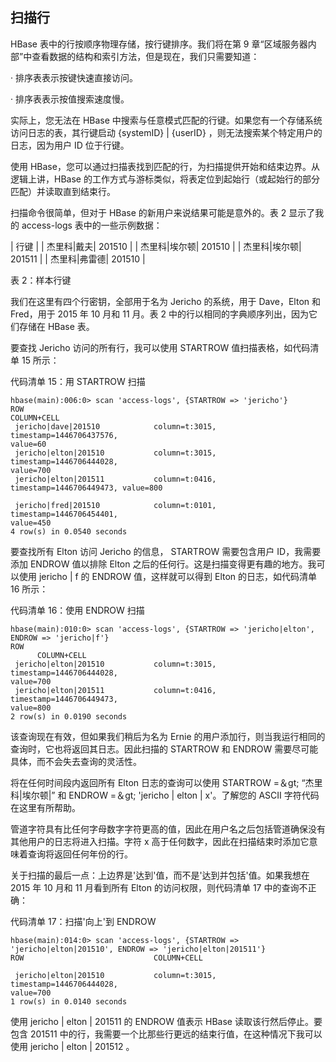 ## 扫描行

HBase 表中的行按顺序物理存储，按行键排序。我们将在第 9 章“区域服务器内部”中查看数据的结构和索引方法，但是现在，我们只需要知道：

· 排序表表示按键快速直接访问。

· 排序表表示按值搜索速度慢。

实际上，您无法在 HBase 中搜索与任意模式匹配的行键。如果您有一个存储系统访问日志的表，其行键启动 {systemID} | {userID} ，则无法搜索某个特定用户的日志，因为用户 ID 位于行键。

使用 HBase，您可以通过扫描表找到匹配的行，为扫描提供开始和结束边界。从逻辑上讲，HBase 的工作方式与游标类似，将表定位到起始行（或起始行的部分匹配）并读取直到结束行。

扫描命令很简单，但对于 HBase 的新用户来说结果可能是意外的。表 2 显示了我的 access-logs 表中的一些示例数据：

| 行键 |
| 杰里科&#124;戴夫&#124; 201510 |
| 杰里科&#124;埃尔顿&#124; 201510 |
| 杰里科&#124;埃尔顿&#124; 201511 |
| 杰里科&#124;弗雷德&#124; 201510 |

表 2：样本行键

我们在这里有四个行密钥，全部用于名为 Jericho 的系统，用于 Dave，Elton 和 Fred，用于 2015 年 10 月和 11 月。表 2 中的行以相同的字典顺序列出，因为它们存储在 HBase 表。

要查找 Jericho 访问的所有行，我可以使用 STARTROW 值扫描表格，如代码清单 15 所示：

代码清单 15：用 STARTROW 扫描

```
hbase(main):006:0> scan 'access-logs', {STARTROW => 'jericho'}
ROW                             COLUMN+CELL                                                                            
 jericho|dave|201510            column=t:3015, timestamp=1446706437576, value=60                                       
 jericho|elton|201510           column=t:3015, timestamp=1446706444028, value=700                                      
 jericho|elton|201511           column=t:0416, timestamp=1446706449473, value=800                                       
 jericho|fred|201510            column=t:0101, timestamp=1446706454401, value=450                                      
4 row(s) in 0.0540 seconds

```

要查找所有 Elton 访问 Jericho 的信息， STARTROW 需要包含用户 ID，我需要添加 ENDROW 值以排除 Elton 之后的任何行。这是扫描变得更有趣的地方。我可以使用 jericho | f 的 ENDROW 值，这样就可以得到 Elton 的日志，如代码清单 16 所示：

代码清单 16：使用 ENDROW 扫描

```
hbase(main):010:0> scan 'access-logs', {STARTROW => 'jericho|elton', ENDROW => 'jericho|f'}
ROW                             COLUMN+CELL                                                                            
 jericho|elton|201510           column=t:3015, timestamp=1446706444028, value=700                                      
 jericho|elton|201511           column=t:0416, timestamp=1446706449473, value=800                                      
2 row(s) in 0.0190 seconds

```

该查询现在有效，但如果我们稍后为名为 Ernie 的用户添加行，则当我运行相同的查询时，它也将返回其日志。因此扫描的 STARTROW 和 ENDROW 需要尽可能具体，而不会失去查询的灵活性。

将在任何时间段内返回所有 Elton 日志的查询可以使用 STARTROW =＆gt; “杰里科|埃尔顿|” 和 ENDROW =＆gt; 'jericho | elton | x'。了解您的 ASCII 字符代码在这里有所帮助。

管道字符具有比任何字母数字字符更高的值，因此在用户名之后包括管道确保没有其他用户的日志将进入扫描。字符 x 高于任何数字，因此在扫描结束时添加它意味着查询将返回任何年份的行。

关于扫描的最后一点：上边界是'达到'值，而不是'达到并包括'值。如果我想在 2015 年 10 月和 11 月看到所有 Elton 的访问权限，则代码清单 17 中的查询不正确：

代码清单 17：扫描'向上'到 ENDROW

```
hbase(main):014:0> scan 'access-logs', {STARTROW => 'jericho|elton|201510', ENDROW => 'jericho|elton|201511'}
ROW                             COLUMN+CELL                                                                             
 jericho|elton|201510           column=t:3015, timestamp=1446706444028, value=700                                      
1 row(s) in 0.0140 seconds

```

使用 jericho | elton | 201511 的 ENDROW 值表示 HBase 读取该行然后停止。要包含 201511 中的行，我需要一个比那些行更远的结束行值，在这种情况下我可以使用 jericho | elton | 201512 。
